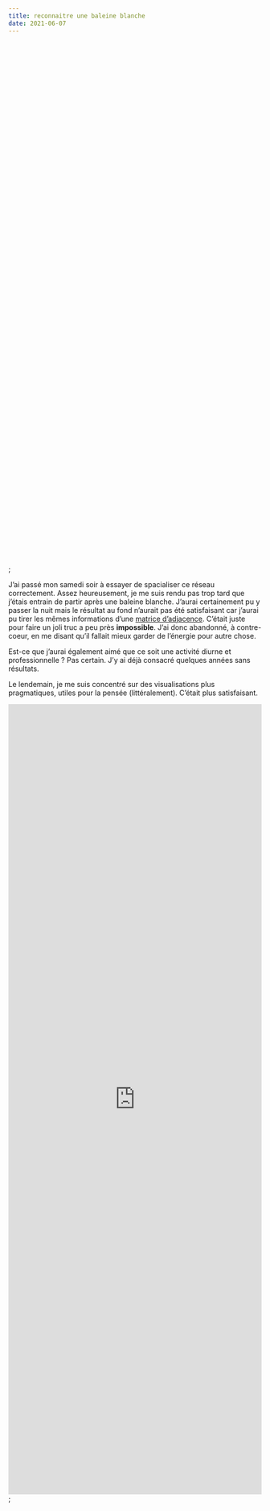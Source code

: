 ```yaml
---
title: reconnaitre une baleine blanche
date: 2021-06-07
---
```


<iframe width="100%" height="1038" frameborder="0"
 src="https://observablehq.com/embed/@taniki/regionales2021-alliances-graph?cells=chart"></iframe>;


J’ai passé mon samedi soir à essayer de spacialiser ce réseau correctement. Assez heureusement, je me suis rendu pas trop tard que j’étais entrain de partir après une baleine blanche. J’aurai certainement pu y passer la nuit mais le résultat au fond n’aurait pas été satisfaisant car j’aurai pu tirer les mêmes informations d’une [matrice d’adjacence](https://observablehq.com/d/67c0c7318aa09bb5). C’était juste pour faire un joli truc a peu près **impossible**. J’ai donc abandonné, à contre-coeur, en me disant qu’il fallait mieux garder de l’énergie pour autre chose.

Est-ce que j’aurai également aimé que ce soit une activité diurne et professionnelle ? Pas certain. J’y ai déjà consacré quelques années sans résultats.

Le lendemain, je me suis concentré sur des visualisations plus pragmatiques, utiles pour la pensée (littéralement). C’était plus satisfaisant.

<iframe width="100%" height="1570" frameborder="0"
src="https://observablehq.com/embed/@taniki/regionales2021-sondages-suivi?cells=institutsChart%2CregionsChart%2ChypothesesChart"></iframe>;
